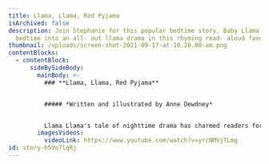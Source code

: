 ```yaml
---
title: Llama, Llama, Red Pyjama
isArchived: false
description: Join Stephanie for this popular bedtime story. Baby Llama turns
  bedtime into an all- out llama drama in this rhyming read- aloud favorite!
thumbnail: /uploads/screen-shot-2021-09-17-at-10.20.00-am.png
contentBlocks:
  - contentBlock:
      sideBySideBody:
        mainBody: >-
          ### **Llama, Llama, Red Pyjama**


          ##### *Written and illustrated by Anne Dewdney*


          Llama Llama's tale of nighttime drama has charmed readers for over a decade and makes an ideal story for bedtime reading. Children will relate to Baby Llama's need for comfort, as much as parents will appreciate Mama Llama's reassuring message.
        imagesVideos:
          videoLink: https://www.youtube.com/watch?v=yrcNMVjTLmg
id: story-h5Vo7lqRj
---
```

